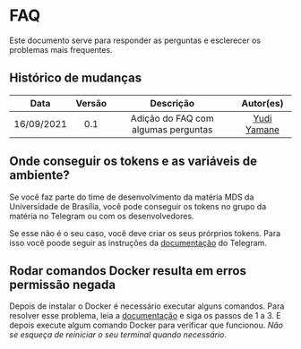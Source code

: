 # FAQ
Este documento serve para responder as perguntas e esclerecer os problemas 
mais frequentes.

## Histórico de mudanças

| Data | Versão | Descrição | Autor(es) |
|:---:|:---:|:---:|:---:|
| 16/09/2021 | 0.1 | Adição do FAQ com algumas perguntas | [Yudi Yamane](https://github.com/yudi-azvd) |

<!-- TEAMPLATE

## PERGUNTA OU PROBLEMA
RESPOSTA. 

// Para entender melhor, olhe as perguntass já presentes nesse documento
-->

## Onde conseguir os tokens e as variáveis de ambiente?
Se você faz parte do time de desenvolvimento da matéria MDS da Universidade
de Brasília, você pode conseguir os tokens no grupo da matéria no Telegram ou 
com os desenvolvedores.

Se esse não é o seu caso, você deve criar os seus prórprios tokens. Para isso
você poode seguir as instruções da 
[documentação](https://core.telegram.org/bots#6-botfather) do Telegram.


## Rodar comandos Docker resulta em erros permissão negada
Depois de instalar o Docker é necessário executar alguns comandos. Para resolver 
esse problema, leia a 
[documentação](https://docs.docker.com/engine/install/linux-postinstall/) e siga
os passos de 1 a 3. E depois execute algum comando Docker para verificar que 
funcionou. _Não se esqueça de reiniciar o seu terminal quando necessário_.


<!-- ## Meu editor de texto não consegue listar os containers mesmo com a extensão do Docker instalada
... -->
